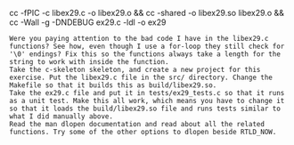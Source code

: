 cc -fPIC -c libex29.c -o libex29.o && cc -shared -o libex29.so libex29.o && cc -Wall -g -DNDEBUG ex29.c -ldl -o ex29

    Were you paying attention to the bad code I have in the libex29.c functions? See how, even though I use a for-loop they still check for '\0' endings? Fix this so the functions always take a length for the string to work with inside the function.
    Take the c-skeleton skeleton, and create a new project for this exercise. Put the libex29.c file in the src/ directory. Change the Makefile so that it builds this as build/libex29.so.
    Take the ex29.c file and put it in tests/ex29_tests.c so that it runs as a unit test. Make this all work, which means you have to change it so that it loads the build/libex29.so file and runs tests similar to what I did manually above.
    Read the man dlopen documentation and read about all the related functions. Try some of the other options to dlopen beside RTLD_NOW.
